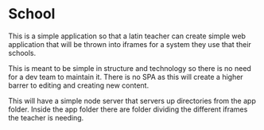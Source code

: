 # School
This is a simple application so that a latin teacher can create simple web application that will be thrown into iframes for a system they use that their schools.

This is meant to be simple in structure and technology so there is no need for a dev team to maintain it.
There is no SPA as this will create a higher barrer to editing and creating new content.

This will have a simple node server that servers up directories from the app folder. Inside the app folder there are folder dividing the different iframes the teacher is needing.